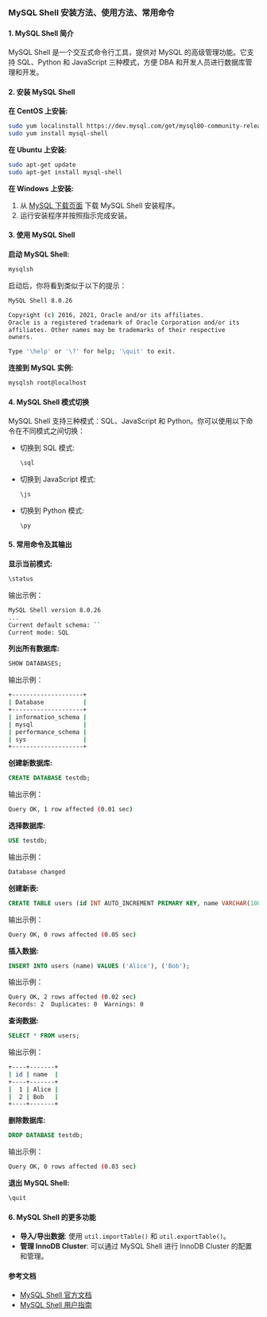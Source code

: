### MySQL Shell 安装方法、使用方法、常用命令

#### 1. MySQL Shell 简介
MySQL Shell 是一个交互式命令行工具，提供对 MySQL 的高级管理功能。它支持 SQL、Python 和 JavaScript 三种模式，方便 DBA 和开发人员进行数据库管理和开发。

#### 2. 安装 MySQL Shell

**在 CentOS 上安装:**
```bash
sudo yum localinstall https://dev.mysql.com/get/mysql80-community-release-el7-3.noarch.rpm
sudo yum install mysql-shell
```

**在 Ubuntu 上安装:**
```bash
sudo apt-get update
sudo apt-get install mysql-shell
```

**在 Windows 上安装:**
1. 从 [MySQL 下载页面](https://dev.mysql.com/downloads/shell/) 下载 MySQL Shell 安装程序。
2. 运行安装程序并按照指示完成安装。

#### 3. 使用 MySQL Shell

**启动 MySQL Shell:**
```bash
mysqlsh
```

启动后，你将看到类似于以下的提示：
```bash
MySQL Shell 8.0.26

Copyright (c) 2016, 2021, Oracle and/or its affiliates.
Oracle is a registered trademark of Oracle Corporation and/or its
affiliates. Other names may be trademarks of their respective
owners.

Type '\help' or '\?' for help; '\quit' to exit.
```

**连接到 MySQL 实例:**
```bash
mysqlsh root@localhost
```

#### 4. MySQL Shell 模式切换

MySQL Shell 支持三种模式：SQL、JavaScript 和 Python。你可以使用以下命令在不同模式之间切换：

- 切换到 SQL 模式:
    ```bash
    \sql
    ```
- 切换到 JavaScript 模式:
    ```bash
    \js
    ```
- 切换到 Python 模式:
    ```bash
    \py
    ```

#### 5. 常用命令及其输出

**显示当前模式:**
```bash
\status
```
输出示例：
```bash
MySQL Shell version 8.0.26
...
Current default schema: ``
Current mode: SQL
```

**列出所有数据库:**
```sql
SHOW DATABASES;
```
输出示例：
```bash
+--------------------+
| Database           |
+--------------------+
| information_schema |
| mysql              |
| performance_schema |
| sys                |
+--------------------+
```

**创建新数据库:**
```sql
CREATE DATABASE testdb;
```
输出示例：
```bash
Query OK, 1 row affected (0.01 sec)
```

**选择数据库:**
```sql
USE testdb;
```
输出示例：
```bash
Database changed
```

**创建新表:**
```sql
CREATE TABLE users (id INT AUTO_INCREMENT PRIMARY KEY, name VARCHAR(100));
```
输出示例：
```bash
Query OK, 0 rows affected (0.05 sec)
```

**插入数据:**
```sql
INSERT INTO users (name) VALUES ('Alice'), ('Bob');
```
输出示例：
```bash
Query OK, 2 rows affected (0.02 sec)
Records: 2  Duplicates: 0  Warnings: 0
```

**查询数据:**
```sql
SELECT * FROM users;
```
输出示例：
```bash
+----+-------+
| id | name  |
+----+-------+
|  1 | Alice |
|  2 | Bob   |
+----+-------+
```

**删除数据库:**
```sql
DROP DATABASE testdb;
```
输出示例：
```bash
Query OK, 0 rows affected (0.03 sec)
```

**退出 MySQL Shell:**
```bash
\quit
```

#### 6. MySQL Shell 的更多功能
- **导入/导出数据**: 使用 `util.importTable()` 和 `util.exportTable()`。
- **管理 InnoDB Cluster**: 可以通过 MySQL Shell 进行 InnoDB Cluster 的配置和管理。

#### 参考文档
- [MySQL Shell 官方文档](https://dev.mysql.com/doc/mysql-shell/8.0/en/)
- [MySQL Shell 用户指南](https://dev.mysql.com/doc/mysql-shell/8.0/en/mysql-shell-user-guide.html)